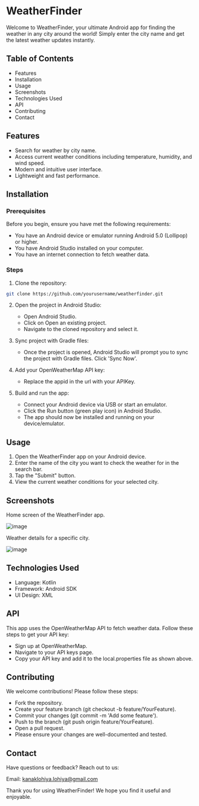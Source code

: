 # WeatherFinder

Welcome to WeatherFinder, your ultimate Android app for finding the weather in any city around the world! Simply enter the city name and get the latest weather updates instantly.

## Table of Contents

* Features
* Installation
* Usage
* Screenshots
* Technologies Used
* API
* Contributing
* Contact
  
## Features
  
* Search for weather by city name.
* Access current weather conditions including temperature, humidity, and wind speed.
* Modern and intuitive user interface.
* Lightweight and fast performance.

## Installation

### Prerequisites
Before you begin, ensure you have met the following requirements:

* You have an Android device or emulator running Android 5.0 (Lollipop) or higher.
* You have Android Studio installed on your computer.
* You have an internet connection to fetch weather data.
### Steps
1. Clone the repository:

```bash
git clone https://github.com/yourusername/weatherfinder.git
```
2. Open the project in Android Studio:

    * Open Android Studio.
    * Click on Open an existing project.
    *  Navigate to the cloned repository and select it.
3. Sync project with Gradle files:

    * Once the project is opened, Android Studio will prompt you to sync the project with Gradle files. Click 'Sync Now'.
4. Add your OpenWeatherMap API key:

    * Replace the appid in the url with your APIKey.

5. Build and run the app:

    * Connect your Android device via USB or start an emulator.
    * Click the Run button (green play icon) in Android Studio.
    * The app should now be installed and running on your device/emulator.

## Usage

1. Open the WeatherFinder app on your Android device.
2. Enter the name of the city you want to check the weather for in the search bar.
3. Tap the "Submit" button.
4. View the current weather conditions for your selected city.
   
## Screenshots

Home screen of the WeatherFinder app.

![image](https://github.com/kanak27/Weather/assets/83486327/7ef984e5-6139-4868-b683-c578c50c97f2)


Weather details for a specific city.

![image](https://github.com/kanak27/Weather/assets/83486327/bc488e03-5f82-4057-a932-cc56b93f7e6b)


## Technologies Used
* Language: Kotlin
* Framework: Android SDK
* UI Design: XML

## API
This app uses the OpenWeatherMap API to fetch weather data. Follow these steps to get your API key:

* Sign up at OpenWeatherMap.
* Navigate to your API keys page.
* Copy your API key and add it to the local.properties file as shown above.


## Contributing
We welcome contributions! Please follow these steps:

  * Fork the repository.
  * Create your feature branch (git checkout -b feature/YourFeature).
  * Commit your changes (git commit -m 'Add some feature').
  * Push to the branch (git push origin feature/YourFeature).
  * Open a pull request.
  * Please ensure your changes are well-documented and tested.

## Contact
Have questions or feedback? Reach out to us:

Email: kanaklohiya.lohiya@gmail.com

Thank you for using WeatherFinder! We hope you find it useful and enjoyable.
